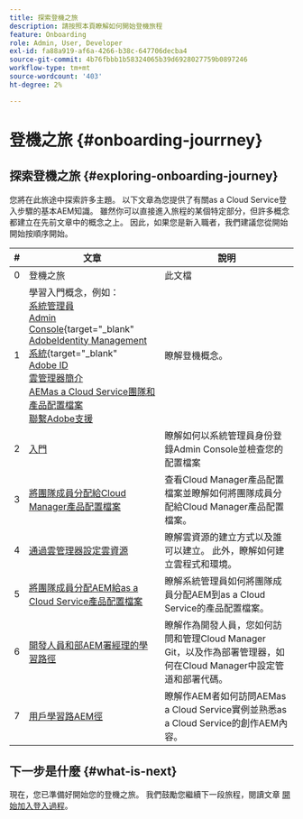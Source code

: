 ```yaml
---
title: 探索登機之旅
description: 請按照本頁瞭解如何開始登機旅程
feature: Onboarding
role: Admin, User, Developer
exl-id: fa88a919-af6a-4266-b38c-647706decba4
source-git-commit: 4b76fbbb1b58324065b39d6928027759b0897246
workflow-type: tm+mt
source-wordcount: '403'
ht-degree: 2%

---
```


# 登機之旅 {#onboarding-jourrney}

## 探索登機之旅 {#exploring-onboarding-journey}

您將在此旅途中探索許多主題。 以下文章為您提供了有關as a Cloud Service登入步驟的基本AEM知識。 雖然你可以直接進入旅程的某個特定部分，但許多概念都建立在先前文章中的概念之上。 因此，如果您是新入職者，我們建議您從開始開始按順序開始。

| # | 文章 | 說明 |
|---|---|---|
| 0 | 登機之旅 | 此文檔 |
| 1 | 學習入門概念，例如：<br>[系統管理員](https://experienceleague.adobe.com/docs/experience-manager-cloud-service/onboarding/onboarding-concepts/system-administrator.html?lang=en)<br>[Admin Console](https://experienceleague.adobe.com/docs/experience-manager-cloud-service/onboarding/onboarding-concepts/admin-console.html?lang=en){target=&quot;_blank&quot;<br>[AdobeIdentity Management系統](https://experienceleague.adobe.com/docs/experience-manager-cloud-service/onboarding/onboarding-concepts/ims.html?lang=en){target=&quot;_blank&quot;<br>[Adobe ID](https://experienceleague.adobe.com/docs/experience-manager-cloud-service/onboarding/onboarding-concepts/adobe-id.html?lang=en)<br>[雲管理器簡介](https://experienceleague.adobe.com/docs/experience-manager-cloud-service/onboarding/onboarding-concepts/cloud-manager-introduction.html?lang=en)<br>[AEMas a Cloud Service團隊和產品配置檔案](https://experienceleague.adobe.com/docs/experience-manager-cloud-service/onboarding/onboarding-concepts/aem-cs-team-product-profiles.html?lang=en)<br>[聯繫Adobe支援](https://experienceleague.adobe.com/docs/experience-manager-cloud-service/onboarding/onboarding-concepts/onboarding-help-resources.html?lang=en) | 瞭解登機概念。 |
| 2 | [入門](/help/journey-onboarding/sysadmin/get-started-onboarding-journey.md) | 瞭解如何以系統管理員身份登錄Admin Console並檢查您的配置檔案 |
| 3 | [將團隊成員分配給Cloud Manager產品配置檔案](/help/journey-onboarding/sysadmin/assign-team-members-cloud-manager.md) | 查看Cloud Manager產品配置檔案並瞭解如何將團隊成員分配給Cloud Manager產品配置檔案。 |
| 4 | [通過雲管理器設定雲資源](/help/journey-onboarding/sysadmin/setup-cloud-resources-via-cloud-manager.md) | 瞭解雲資源的建立方式以及誰可以建立。 此外，瞭解如何建立雲程式和環境。 |
| 5 | [將團隊成員分配AEM給as a Cloud Service產品配置檔案](/help/journey-onboarding/sysadmin/assign-team-members-aem-cloud-service.md) | 瞭解系統管理員如何將團隊成員分配AEM到as a Cloud Service的產品配置檔案。 |
| 6 | [開發人員和部AEM署經理的學習路徑](/help/journey-onboarding/sysadmin/learning-path-developers-deploymentmanagers.md) | 瞭解作為開發人員，您如何訪問和管理Cloud Manager Git，以及作為部署管理器，如何在Cloud Manager中設定管道和部署代碼。 |
| 7 | [用戶學習路AEM徑](/help/journey-onboarding/sysadmin/learning-path-aem-users.md) | 瞭解作AEM者如何訪問AEMas a Cloud Service實例並熟悉as a Cloud Service的創作AEM內容。 |

## 下一步是什麼 {#what-is-next}

現在，您已準備好開始您的登機之旅。 我們鼓勵您繼續下一段旅程，閱讀文章 [開始加入登入過程](/help/journey-onboarding/sysadmin/get-started-onboarding-journey.md)。
